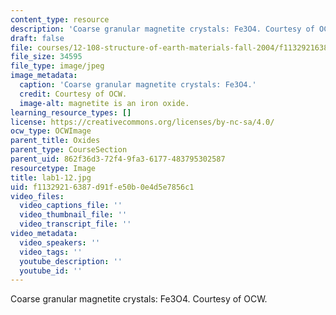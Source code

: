 ```yaml
---
content_type: resource
description: 'Coarse granular magnetite crystals: Fe3O4. Courtesy of OCW.'
draft: false
file: courses/12-108-structure-of-earth-materials-fall-2004/f11329216387d91fe50b0e4d5e7856c1_lab1-12.jpg
file_size: 34595
file_type: image/jpeg
image_metadata:
  caption: 'Coarse granular magnetite crystals: Fe3O4.'
  credit: Courtesy of OCW.
  image-alt: magnetite is an iron oxide.
learning_resource_types: []
license: https://creativecommons.org/licenses/by-nc-sa/4.0/
ocw_type: OCWImage
parent_title: Oxides
parent_type: CourseSection
parent_uid: 862f36d3-72f4-9fa3-6177-483795302587
resourcetype: Image
title: lab1-12.jpg
uid: f1132921-6387-d91f-e50b-0e4d5e7856c1
video_files:
  video_captions_file: ''
  video_thumbnail_file: ''
  video_transcript_file: ''
video_metadata:
  video_speakers: ''
  video_tags: ''
  youtube_description: ''
  youtube_id: ''
---
```

Coarse granular magnetite crystals: Fe3O4. Courtesy of OCW.